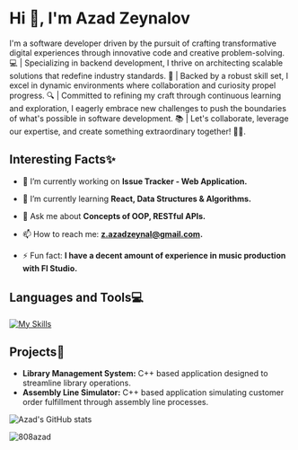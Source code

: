 
<h1>Hi 👋, I'm Azad Zeynalov</h1>
<p>I'm a software developer driven by the pursuit of crafting transformative digital experiences through innovative code and creative problem-solving. 💻 | Specializing in backend development, I thrive on architecting scalable solutions that redefine industry standards. 🚀 | Backed by a robust skill set, I excel in dynamic environments where collaboration and curiosity propel progress. 🔍 | Committed to refining my craft through continuous learning and exploration, I eagerly embrace new challenges to push the boundaries of what's possible in software development. 📚 | Let's collaborate, leverage our expertise, and create something extraordinary together! 💼✨.</p>


<h2>Interesting Facts✨</h2>

- 🔭 I’m currently working on **Issue Tracker - Web Application.**

- 🌱 I’m currently learning **React, Data Structures & Algorithms.**

- 💬 Ask me about **Concepts of OOP, RESTful APIs.**

- 📫 How to reach me: **z.azadzeynal@gmail.com.**

- ⚡ Fun fact: **I have a decent amount of experience in music production with Fl Studio.**
<p align="left">
</p>


<h2 align="left">Languages and Tools💻</h2>

 [![My Skills](https://skillicons.dev/icons?i=c,cpp,js,py,react,express,mongo,postgres,linux,git&perline=15)](https://skillicons.dev)
 

 <h2>Projects💼</h2>

 - **Library Management System:** C++ based application designed to streamline library operations.
 - **Assembly Line Simulator:** C++ based application simulating customer order fulfillment through assembly line processes.

 


![Azad's GitHub stats](https://github-readme-stats.vercel.app/api?username=808azad&show_icons=true&theme=transparent)


<p class="user1"><img style="display: block; margin: 0 auto;" align="center" src="https://github-readme-streak-stats.herokuapp.com/?user=808azad&" alt="808azad"</p>
